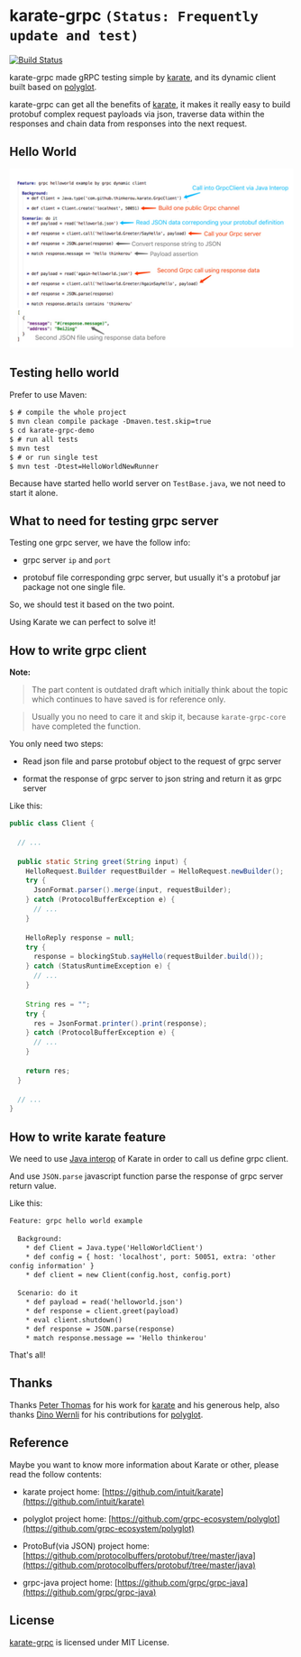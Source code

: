 # karate-grpc `(Status: Frequently update and test)`

[![Build Status](https://api.travis-ci.org/thinkerou/karate-grpc.svg)](https://travis-ci.org/thinkerou/karate-grpc)

karate-grpc made gRPC testing simple by [karate](https://github.com/intuit/karate), and its dynamic client built based on [polyglot](https://github.com/grpc-ecosystem/polyglot).

karate-grpc can get all the benefits of [karate](https://github.com/intuit/karate#features), it makes it really easy to build protobuf complex request payloads via json, traverse data within the responses and chain data from responses into the next request.

## Hello World
<a href="https://github.com/thinkerou/karate-grpc/blob/master/karate-grpc-demo/src/test/java/demo/helloworld/helloworld-new.feature"><img src="karate-grpc-demo/src/test/resources/karate-grpc-hello-world.png" /></a>

## Testing hello world

Prefer to use Maven:

```
$ # compile the whole project
$ mvn clean compile package -Dmaven.test.skip=true
$ cd karate-grpc-demo
$ # run all tests
$ mvn test
$ # or run single test
$ mvn test -Dtest=HelloWorldNewRunner
```

Because have started hello world server on `TestBase.java`, we not need to start it alone.

## What to need for testing grpc server

Testing one grpc server, we have the follow info:

- grpc server `ip` and `port`

- protobuf file corresponding grpc server, but usually it's a protobuf jar package not one single file.

So, we should test it based on the two point.

Using Karate we can perfect to solve it!

## How to write grpc client

**Note:**

> The part content is outdated draft which initially think about the topic which continues to have saved is for reference only.

> Usually you no need to care it and skip it, because `karate-grpc-core` have completed the function.

You only need two steps:

- Read json file and parse protobuf object to the request of grpc server

- format the response of grpc server to json string and return it as grpc server

Like this:

```java
public class Client {

  // ...

  public static String greet(String input) {
    HelloRequest.Builder requestBuilder = HelloRequest.newBuilder();
    try {
      JsonFormat.parser().merge(input, requestBuilder);
    } catch (ProtocolBufferException e) {
      // ...
    }

    HelloReply response = null;
    try {
      response = blockingStub.sayHello(requestBuilder.build());
    } catch (StatusRuntimeException e) {
      // ...
    }

    String res = "";
    try {
      res = JsonFormat.printer().print(response);
    } catch (ProtocolBufferException e) {
      // ...
    }

    return res;
  }

  // ...
}

```

## How to write karate feature

We need to use [Java interop](https://github.com/intuit/karate#java-interop) of Karate in order to call us define grpc client.

And use `JSON.parse` javascript function parse the response of grpc server return value.

Like this:

```
Feature: grpc hello world example

  Background:
    * def Client = Java.type('HelloWorldClient')
    * def config = { host: 'localhost', port: 50051, extra: 'other config information' }
    * def client = new Client(config.host, config.port)

  Scenario: do it
    * def payload = read('helloworld.json')
    * def response = client.greet(payload)
    * eval client.shutdown()
    * def response = JSON.parse(response)
    * match response.message == 'Hello thinkerou'
```

That's all!

## Thanks 

Thanks [Peter Thomas](https://github.com/ptrthomas) for his work for [karate](https://github.com/intuit/karate) and his generous help, also thanks [Dino Wernli](https://github.com/dinowernli) for his contributions for [polyglot](https://github.com/grpc-ecosystem/polyglot).

## Reference

Maybe you want to know more information about Karate or other, please read the follow contents:

- karate project home: [https://github.com/intuit/karate](https://github.com/intuit/karate)

- polyglot project home: [https://github.com/grpc-ecosystem/polyglot](https://github.com/grpc-ecosystem/polyglot)

- ProtoBuf(via JSON) project home: [https://github.com/protocolbuffers/protobuf/tree/master/java](https://github.com/protocolbuffers/protobuf/tree/master/java)

- grpc-java project home: [https://github.com/grpc/grpc-java](https://github.com/grpc/grpc-java)

## License

[karate-grpc](https://thinkerou.com/karate-grpc/) is licensed under MIT License.